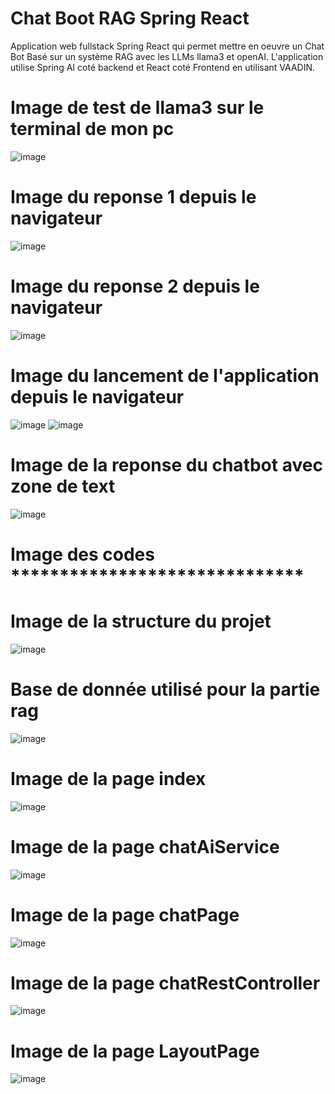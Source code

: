 

#  Chat Boot RAG Spring React
Application web fullstack Spring React qui permet mettre en oeuvre 
un Chat Bot Basé sur un système RAG avec les LLMs llama3 et openAI. 
L'application utilise Spring AI coté backend et React coté Frontend en utilisant VAADIN.

# Image de test de llama3 sur le terminal de mon pc
<img src="captures/c1.png" alt="image">

# Image du reponse 1 depuis le navigateur
<img src="captures/c2.png" alt="image">

# Image du reponse 2 depuis le navigateur
<img src="captures/c3.png" alt="image">

# Image du lancement de l'application depuis le navigateur
<img src="captures/c4.png" alt="image">
<img src="captures/c5.png" alt="image">

# Image de la reponse du chatbot avec zone de text
<img src="captures/Test1.png" alt="image">

# Image des codes ******************************

# Image de la structure du projet
<img src="captures/strucureProject.png" alt="image">

# Base de donnée utilisé pour la partie rag
<img src="captures/database-from-postgres-image.png" alt="image">

# Image de la page index
<img src="captures/IndexPage.png" alt="image">

# Image de la page chatAiService
<img src="captures/chatAiService.png" alt="image">

# Image de la page chatPage
<img src="captures/chatPage.png" alt="image">

# Image de la page chatRestController
<img src="captures/chatRestController.png" alt="image">

# Image de la page LayoutPage
<img src="captures/LayoutPage.png" alt="image">




